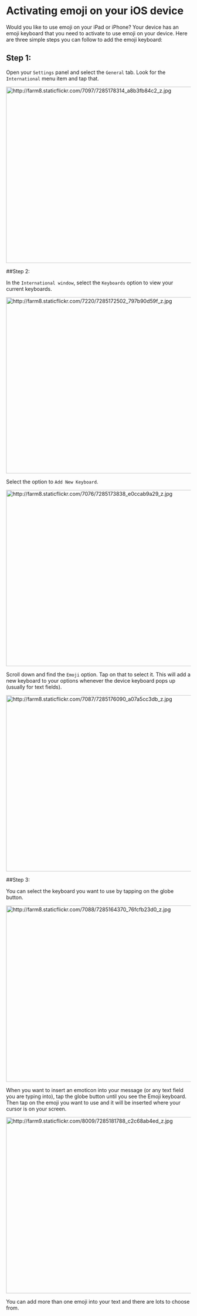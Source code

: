 # Activating emoji on your iOS device

Would you like to use emoji on your iPad or iPhone? Your device has an emoji keyboard that you need to activate to use emoji on your device. Here are three simple steps you can follow to add the emoji keyboard:

## Step 1:

Open your `Settings` panel and select the `General` tab. Look for the `International` menu item and tap that.

<a title="View 'http://farm8.staticflickr.com/7097/7285178314_a8b3fb84c2_z.jpg' on Flickr.com" href="http://www.flickr.com/photos/73753110@N00/7285178314"><img style="display: block; margin-left: auto; margin-right: auto;" title="http://farm8.staticflickr.com/7097/7285178314_a8b3fb84c2_z.jpg" src="http://farm8.staticflickr.com/7097/7285178314_a8b3fb84c2_z.jpg" alt="http://farm8.staticflickr.com/7097/7285178314_a8b3fb84c2_z.jpg" width="640" height="480" border="0" /></a>

##Step 2:

In the `International window`, select the `Keyboards` option to view your current keyboards.

<a title="View 'http://farm8.staticflickr.com/7220/7285172502_797b90d59f_z.jpg' on Flickr.com" href="http://www.flickr.com/photos/73753110@N00/7285172502"><img style="display: block; margin-left: auto; margin-right: auto;" title="http://farm8.staticflickr.com/7220/7285172502_797b90d59f_z.jpg" src="http://farm8.staticflickr.com/7220/7285172502_797b90d59f_z.jpg" alt="http://farm8.staticflickr.com/7220/7285172502_797b90d59f_z.jpg" width="640" height="480" border="0" /></a>

Select the option to `Add New Keyboard`.

<a title="View 'http://farm8.staticflickr.com/7076/7285173838_e0ccab9a29_z.jpg' on Flickr.com" href="http://www.flickr.com/photos/73753110@N00/7285173838"><img style="display: block; margin-left: auto; margin-right: auto;" title="http://farm8.staticflickr.com/7076/7285173838_e0ccab9a29_z.jpg" src="http://farm8.staticflickr.com/7076/7285173838_e0ccab9a29_z.jpg" alt="http://farm8.staticflickr.com/7076/7285173838_e0ccab9a29_z.jpg" width="640" height="480" border="0" /></a>

Scroll down and find the `Emoji` option. Tap on that to select it. This will add a new keyboard to your options whenever the device keyboard pops up (usually for text fields).

<a title="View 'http://farm8.staticflickr.com/7087/7285176090_a07a5cc3db_z.jpg' on Flickr.com" href="http://www.flickr.com/photos/73753110@N00/7285176090"><img style="display: block; margin-left: auto; margin-right: auto;" title="http://farm8.staticflickr.com/7087/7285176090_a07a5cc3db_z.jpg" src="http://farm8.staticflickr.com/7087/7285176090_a07a5cc3db_z.jpg" alt="http://farm8.staticflickr.com/7087/7285176090_a07a5cc3db_z.jpg" width="640" height="480" border="0" /></a>

##Step 3:

You can select the keyboard you want to use by tapping on the globe button.

<a title="View 'http://farm8.staticflickr.com/7088/7285164370_76fcfb23d0_z.jpg' on Flickr.com" href="http://www.flickr.com/photos/73753110@N00/7285164370"><img style="display: block; margin-left: auto; margin-right: auto;" title="http://farm8.staticflickr.com/7088/7285164370_76fcfb23d0_z.jpg" src="http://farm8.staticflickr.com/7088/7285164370_76fcfb23d0_z.jpg" alt="http://farm8.staticflickr.com/7088/7285164370_76fcfb23d0_z.jpg" width="640" height="480" border="0" /></a>

When you want to insert an emoticon into your message (or any text field you are typing into), tap the globe button until you see the Emoji keyboard. Then tap on the emoji you want to use and it will be inserted where your cursor is on your screen.

<a title="View 'http://farm9.staticflickr.com/8009/7285181788_c2c68ab4ed_z.jpg' on Flickr.com" href="http://www.flickr.com/photos/73753110@N00/7285181788"><img style="display: block; margin-left: auto; margin-right: auto;" title="http://farm9.staticflickr.com/8009/7285181788_c2c68ab4ed_z.jpg" src="http://farm9.staticflickr.com/8009/7285181788_c2c68ab4ed_z.jpg" alt="http://farm9.staticflickr.com/8009/7285181788_c2c68ab4ed_z.jpg" width="640" height="480" border="0" /></a>

You can add more than one emoji into your text and there are lots to choose from.
